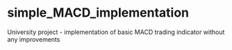 # simple_MACD_implementation

University project - implementation of basic MACD trading indicator without any improvements 
